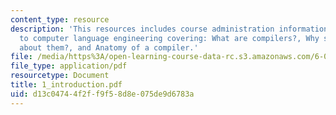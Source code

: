 ```yaml
---
content_type: resource
description: 'This resources includes course administration information and introduction
  to computer language engineering covering: What are compilers?, Why should we learn
  about them?, and Anatomy of a compiler.'
file: /media/https%3A/open-learning-course-data-rc.s3.amazonaws.com/6-035-computer-language-engineering-sma-5502-fall-2005/d13c04744f2ff9f58d8e075de9d6783a_1_introduction.pdf
file_type: application/pdf
resourcetype: Document
title: 1_introduction.pdf
uid: d13c0474-4f2f-f9f5-8d8e-075de9d6783a
---
```

